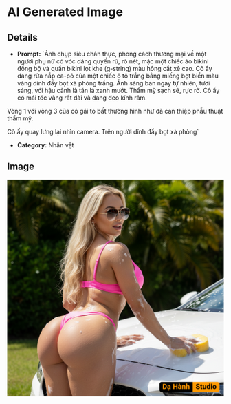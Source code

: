 # AI Generated Image

## Details
- **Prompt:** `Ảnh chụp siêu chân thực, phong cách thương mại về một người phụ nữ có vóc dáng quyến rũ, rõ nét, mặc một chiếc áo bikini đồng bộ và quần bikini lọt khe (g-string) màu hồng cắt xẻ cao. Cô ấy đang rửa nắp ca-pô của một chiếc ô tô trắng bằng miếng bọt biển màu vàng dính đầy bọt xà phòng trắng. Ánh sáng ban ngày tự nhiên, tươi sáng, với hậu cảnh là tán lá xanh mướt. Thẩm mỹ sạch sẽ, rực rỡ. Cô ấy có mái tóc vàng rất dài và đang đeo kính râm.

Vòng 1 với vòng 3 của cô gái to bất thường hình như đã can thiệp phẫu thuật thẩm mỹ. 

Cô ấy quay lưng lại nhìn camera. Trên người dính đầy bọt xà phòng`
- **Category:** Nhân vật


## Image
![AI Generated Image](./image-2025-10-18T00-44-11-448Z-r90ho.png)